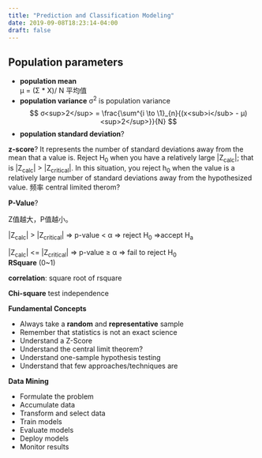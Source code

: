 ```yaml
---
title: "Prediction and Classification Modeling"
date: 2019-09-08T18:23:14-04:00
draft: false
---
```

## Population parameters
- **population mean**  
μ = (Σ * X)/ N 平均值
- **population variance** 
σ<sup>2</sup> is population variance 
$$ σ<sup>2</sup> = \frac{\sum^{i \to \1}_{n}{(x<sub>i</sub> - μ)<sup>2</sup>}}{N} $$
- **population standard deviation**?

**z-score**? It represents the number of standard deviations away from the mean that a value is.
Reject H<sub>0</sub> when you have a relatively large |Z<sub>calc</sub>|; that is |Z<sub>calc</sub>| > |Z<sub>critical</sub>|.
In this situation, you reject h<sub>0</sub> when the value is a relatively large number of standard deviations away from the hypothesized value.
频率
central limited therom?

**P-Value**?

Z值越大，P值越小。

|Z<sub>calc</sub>| > |Z<sub>critical</sub>| ⇒ p-value < α ⇒ reject H<sub>0</sub>  ⇒accept H<sub>a</sub>

|Z<sub>calc</sub>| <= |Z<sub>critical</sub>| ⇒ p-value ≥ α ⇒ fail to reject H<sub>0</sub> 
​	 
​**RSquare** (0~1)

**correlation**: square root of rsquare

**Chi-square** test independence

**Fundamental Concepts**
- Always take a **random** and **representative** sample
- Remember that statistics is not an exact science
- Understand a Z-Score
- Understand the central limit theorem?
- Understand one-sample hypothesis testing
- Understand that few approaches/techniques are

**Data Mining**
- Formulate the problem
- Accumulate data
- Transform and select data
- Train models
- Evaluate models
- Deploy models
- Monitor results
